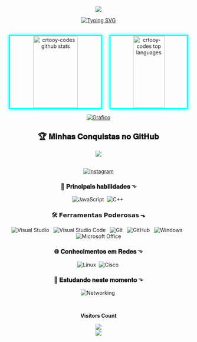<div align="center" style="max-width: 900px; margin: auto;">

  <img src="https://capsule-render.vercel.app/api?type=waving&color=000000&height=140&section=header&text=☠Hello%20friend☠&fontColor=ff0000&fontSize=45" />

  <br/>

[![Typing SVG](https://readme-typing-svg.herokuapp.com/?color=00ff00&size=35&center=true&vCenter=true&width=500&font=Orbitron&lines=OLA,+SOU+MR.CRTOOY;HACKER+E+SEGURANCA;BEM-VINDO!♛)](https://git.io/typing-svg)


  <br/>

  <div style="display: flex; justify-content: center; gap: 20px; flex-wrap: wrap;">
  <img style="border: 3px solid #0ff; box-shadow: 0 0 8px #0ff;" width="49%" height="195px" src="https://github-readme-stats.vercel.app/api?username=crtooy-codes&show_icons=true&count_private=true&hide_border=true&title_color=00bfbf&icon_color=00bfbf&text_color=c9d1d9&bg_color=0d1117" alt="crtooy-codes github stats"/> 
  <img style="border: 3px solid #0ff; box-shadow: 0 0 8px #0ff;" width="41%" height="195px" src="https://github-readme-stats.vercel.app/api/top-langs/?username=crtooy-codes&layout=compact&hide_border=true&title_color=00bfbf&text_color=00bfbf&bg_color=0d1117" alt="crtooy-codes top languages"/>
</div>



[![Gráfico](https://github-readme-activity-graph.vercel.app/graph?username=crtooy-codes&bg_color=000000&color=00ff00&line=00ff00&point=00ff00&area=true&hide_border=true)](https://github.com/ashutosh00710/github-readme-activity-graph)



  <!-- Títulos em negrito com emoji hacker -->
<h2 align="center">🏆 𝐌𝐢𝐧𝐡𝐚𝐬 𝐂𝐨𝐧𝐪𝐮𝐢𝐬𝐭𝐚𝐬 𝐧𝐨 𝐆𝐢𝐭𝐇𝐮𝐛</h2>

<!-- Centraliza e aplica estilo no visual -->
<p align="center">
  <img src="https://github-profile-trophy.vercel.app/?username=crtooy-codes&theme=dracula&row=2&column=4&no-bg=true&margin-w=15&margin-h=15" />
</p>


  <br/>

  <div align="center">
  <a href="https://www.instagram.com/gabrielsilva2090_/" target="_blank">
    <img src="https://img.shields.io/badge/-Instagram-%23E4405F?style=for-the-badge&logo=instagram&logoColor=white" alt="Instagram"/>
  </a>
</div>


### 🧠 𝐏𝐫𝐢𝐧𝐜𝐢𝐩𝐚𝐢𝐬 𝐡𝐚𝐛𝐢𝐥𝐢𝐝𝐚𝐝𝐞𝐬 ⬎
![JavaScript](https://img.shields.io/badge/-JavaScript-0D1117?style=for-the-badge&logo=javascript&logoColor=F7DF1E&labelColor=0D1117)&nbsp;
![C++](https://img.shields.io/badge/-C++-0D1117?style=for-the-badge&logo=c%2B%2B&logoColor=blue&labelColor=0D1117)&nbsp;


  ### 🛠️ 𝗙𝗲𝗿𝗿𝗮𝗺𝗲𝗻𝘁𝗮𝘀 𝗣𝗼𝗱𝗲𝗿𝗼𝘀𝗮𝘀 ⬎

<div align="center">

  <img alt="Visual Studio" src="https://img.shields.io/badge/-Visual%20Studio-0D1117?style=for-the-badge&logo=visual-studio&logoColor=C8A2C8&labelColor=0D1117" />
  &nbsp;
  <img alt="Visual Studio Code" src="https://img.shields.io/badge/-Visual%20Studio%20Code-0D1117?style=for-the-badge&logo=visual-studio-code&logoColor=0D1117&labelColor=0D1117" />
  &nbsp;
  <img alt="Git" src="https://img.shields.io/badge/-Git-0D1117?style=for-the-badge&logo=git&labelColor=0D1117" />
  &nbsp;
  <img alt="GitHub" src="https://img.shields.io/badge/-GitHub-0D1117?style=for-the-badge&logo=github&labelColor=0D1117" />
  &nbsp;
  <img alt="Windows" src="https://img.shields.io/badge/-Windows-0D1117?style=for-the-badge&logo=windows&labelColor=0D1117" />
  &nbsp;
  <img alt="Microsoft Office" src="https://img.shields.io/badge/-Microsoft%20Office-0D1117?style=for-the-badge&logo=microsoft-office&labelColor=0D1117" />

</div>



  ### 🌐 𝐂𝐨𝐧𝐡𝐞𝐜𝐢𝐦𝐞𝐧𝐭𝐨𝐬 𝐞𝐦 𝐑𝐞𝐝𝐞𝐬 ⬎

![Linux](https://img.shields.io/badge/-Linux-0D1117?style=for-the-badge&logo=linux&logoColor=FCC624&labelColor=0D1117)&nbsp;
![Cisco](https://img.shields.io/badge/-Cisco-0D1117?style=for-the-badge&logo=cisco&logoColor=blue&labelColor=0D1117)&nbsp;



  ### 🚀 𝐄𝐬𝐭𝐮𝐝𝐚𝐧𝐝𝐨 𝐧𝐞𝐬𝐭𝐞 𝐦𝐨𝐦𝐞𝐧𝐭𝐨 ⬎


![Networking](https://img.shields.io/badge/-Networking-0D1117?style=for-the-badge&logo=network-engineering&logoColor=white&labelColor=0D1117)&nbsp;

  <br/>

  <p><b>Visitors Count</b></p>  
  <img src="https://profile-counter.glitch.me/crtooy-codes/count.svg" />

  <br/>


  <img src="https://capsule-render.vercel.app/api?type=waving&color=000000&height=140&section=footer&text=&fontColor=ff0000&fontSize=45" />

</div>



